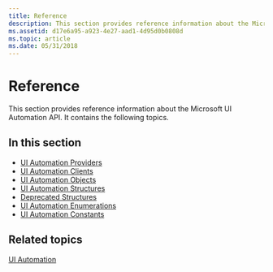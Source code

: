 ```yaml
---
title: Reference
description: This section provides reference information about the Microsoft UI Automation \ 32;API.
ms.assetid: d17e6a95-a923-4e27-aad1-4d95d0b0808d
ms.topic: article
ms.date: 05/31/2018
---
```


# Reference

This section provides reference information about the Microsoft UI Automation API. It contains the following topics.

## In this section

-   [UI Automation Providers](uiauto-entry-uiautoprovidersforwin32apps.md)
-   [UI Automation Clients](uiauto-entry-uiautoclientsforwin32apps.md)
-   [UI Automation Objects](uiauto-entry-objects.md)
-   [UI Automation Structures](uiauto-entry-structures.md)
-   [Deprecated Structures](uiauto-entry-deprecated-structures.md)
-   [UI Automation Enumerations](uiauto-entry-enumerations.md)
-   [UI Automation Constants](uiauto-entry-constants.md)

## Related topics

<dl> <dt>

[UI Automation](entry-uiauto-win32.md)
</dt> </dl>

 

 




